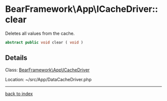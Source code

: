 # BearFramework\App\ICacheDriver::clear

Deletes all values from the cache.

```php
abstract public void clear ( void )
```

## Details

Class: [BearFramework\App\ICacheDriver](bearframework.app.icachedriver.class.md)

Location: ~/src/App/DataCacheDriver.php

---

[back to index](index.md)

